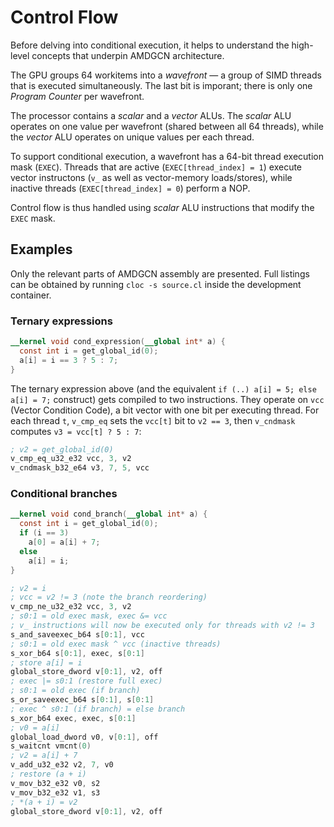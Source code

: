 # Control Flow

Before delving into conditional execution, it helps to understand the
high-level concepts that underpin AMDGCN architecture.

The GPU groups 64 workitems into a _wavefront_ — a group of SIMD threads that is
executed simultaneously. The last bit is imporant; there is only one
_Program Counter_ per wavefront.

The processor contains a _scalar_ and a _vector_ ALUs. The _scalar_ ALU operates
on one value per wavefront (shared between all 64 threads), while the _vector_ ALU
operates on unique values per each thread.

To support conditional execution, a wavefront has a 64-bit thread execution mask (`EXEC`).
Threads that are active (`EXEC[thread_index] = 1`) execute vector instructons (`v_` as well
as vector-memory loads/stores), while inactive threads (`EXEC[thread_index] = 0`) perform a NOP.

Control flow is thus handled using _scalar_ ALU instructions that modify the `EXEC` mask.

## Examples

Only the relevant parts of AMDGCN assembly are presented. Full listings
can be obtained by running `cloc -s source.cl` inside the development container.

### Ternary expressions

```opencl
__kernel void cond_expression(__global int* a) {
  const int i = get_global_id(0);
  a[i] = i == 3 ? 5 : 7;
}
```

The ternary expression above (and the equivalent `if (..) a[i] = 5; else a[i] = 7;`
construct) gets compiled to two instructions. They operate on `vcc` (Vector Condition Code),
a bit vector with one bit per executing thread. For each thread `t`, `v_cmp_eq`
sets the `vcc[t]` bit to `v2 == 3`, then `v_cndmask` computes `v3 = vcc[t] ? 5 : 7`:


```asm
; v2 = get_global_id(0)
v_cmp_eq_u32_e32 vcc, 3, v2
v_cndmask_b32_e64 v3, 7, 5, vcc
```

### Conditional branches

```opencl
__kernel void cond_branch(__global int* a) {
  const int i = get_global_id(0);
  if (i == 3)
    a[0] = a[i] + 7;
  else
    a[i] = i;
}
```

```asm
; v2 = i
; vcc = v2 != 3 (note the branch reordering)
v_cmp_ne_u32_e32 vcc, 3, v2
; s0:1 = old exec mask, exec &= vcc
; v_ instructions will now be executed only for threads with v2 != 3
s_and_saveexec_b64 s[0:1], vcc
; s0:1 = old exec mask ^ vcc (inactive threads)
s_xor_b64 s[0:1], exec, s[0:1]
; store a[i] = i
global_store_dword v[0:1], v2, off
; exec |= s0:1 (restore full exec)
; s0:1 = old exec (if branch)
s_or_saveexec_b64 s[0:1], s[0:1]
; exec ^ s0:1 (if branch) = else branch
s_xor_b64 exec, exec, s[0:1]
; v0 = a[i]
global_load_dword v0, v[0:1], off
s_waitcnt vmcnt(0)
; v2 = a[i] + 7
v_add_u32_e32 v2, 7, v0
; restore (a + i)
v_mov_b32_e32 v0, s2
v_mov_b32_e32 v1, s3
; *(a + i) = v2
global_store_dword v[0:1], v2, off
```
